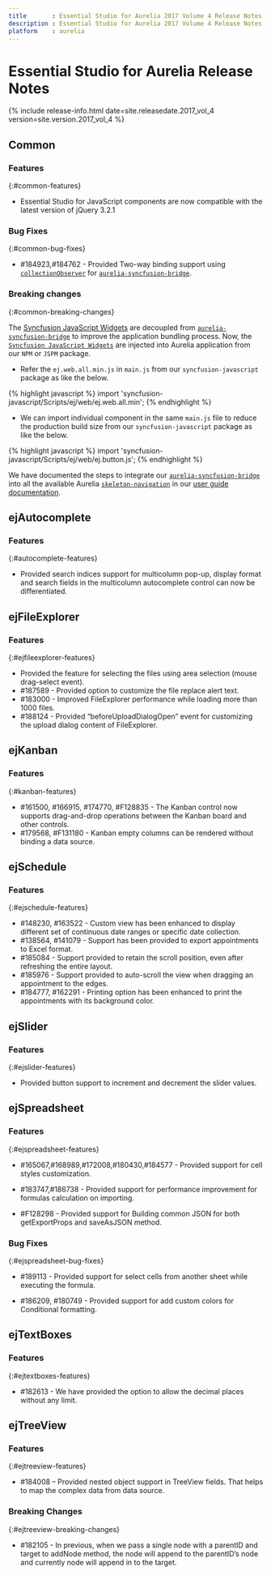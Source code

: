 ```yaml
---
title		: Essential Studio for Aurelia 2017 Volume 4 Release Notes
description : Essential Studio for Aurelia 2017 Volume 4 Release Notes
platform	: aurelia
---
```


# Essential Studio for Aurelia Release Notes

{% include release-info.html date=site.releasedate.2017_vol_4 version=site.version.2017_vol_4 %} 





## Common

### Features
{:#common-features}

* Essential Studio for JavaScript components are now compatible with the latest version of jQuery 3.2.1

### Bug Fixes	
{:#common-bug-fixes}

* \#184923,\#184762 - Provided Two-way binding support using [`collectionObserver`](http://aurelia.io/docs/api/binding/interface/CollectionObserver) for [`aurelia-syncfusion-bridge`](https://www.npmjs.com/package/aurelia-syncfusion-bridge).


### Breaking changes
{:#common-breaking-changes}

The [Syncfusion JavaScript Widgets](https://www.npmjs.com/package/syncfusion-javascript) are decoupled from [`aurelia-syncfusion-bridge`](https://www.npmjs.com/package/aurelia-syncfusion-bridge) to improve the application bundling process. Now, the [`Syncfusion JavaScript Widgets`](https://www.npmjs.com/package/syncfusion-javascript) are injected into Aurelia application from our `NPM` or `JSPM` package.

* Refer the `ej.web.all.min.js` in `main.js` from our `syncfusion-javascript` package as like the below.

{% highlight javascript %}
import 'syncfusion-javascript/Scripts/ej/web/ej.web.all.min';
{% endhighlight %}

* We can import individual component in the same `main.js` file to reduce the production build size from our `syncfusion-javascript` package as like the below. 

{% highlight javascript %}
import 'syncfusion-javascript/Scripts/ej/web/ej.button.js';
{% endhighlight %}

We have documented the steps to integrate our [`aurelia-syncfusion-bridge`](https://www.npmjs.com/package/aurelia-syncfusion-bridge) into all the available Aurelia [`skeleton-navigation`](https://github.com/aurelia/skeleton-navigation) in our [user guide documentation](https://help.syncfusion.com/aurelia/getting-started/).
## ejAutocomplete

### Features
{:#autocomplete-features}

* Provided search indices support for multicolumn pop-up, display format and search fields in the multicolumn autocomplete control can now be differentiated.

## ejFileExplorer

### Features
{:#ejfileexplorer-features}

* Provided the feature for selecting the files using area selection (mouse drag-select event).
* \#187589 - Provided option to customize the file replace alert text.
* \#183000 - Improved FileExplorer performance while loading more than 1000 files.
* \#188124 - Provided “beforeUploadDialogOpen” event for customizing the upload dialog content of FileExplorer.

 
## ejKanban

### Features
{:#kanban-features}

* \#161500, \#166915, \#174770, \#F128835 - The Kanban control now supports drag-and-drop operations between the Kanban board and other controls.
* \#179568, \#F131180 - Kanban empty columns can be rendered without binding a data source.

## ejSchedule

### Features
{:#ejschedule-features}

* \#148230, \#163522 - Custom view has been enhanced to display different set of continuous date ranges or specific date collection.
* \#138564, \#141079 - Support has been provided to export appointments to Excel format.
* \#185084 - Support provided to retain the scroll position, even after refreshing the entire layout.
* \#185976 - Support provided to auto-scroll the view when dragging an appointment to the edges.
* \#184777, \#162291 - Printing option has been enhanced to print the appointments with its background color.

## ejSlider

### Features
{:#ejslider-features}

* Provided button support to increment and decrement the slider values.
 
## ejSpreadsheet

### Features	
{:#ejspreadsheet-features}

* \#165067,\#168989,\#172008,\#180430,\#184577 - Provided support for cell styles customization.

* \#183747,\#186738 - Provided support for performance improvement for formulas calculation on importing.

* \#F128298 - Provided support for Building common JSON for both getExportProps and saveAsJSON method.

### Bug Fixes	
{:#ejspreadsheet-bug-fixes}

* \#189113 - Provided support for select cells from another sheet while executing the formula.

* \#186209, \#180749 - Provided support for add custom colors for Conditional formatting.
## ejTextBoxes

### Features
{:#ejtextboxes-features}

* \#182613 - We have provided the option to allow the decimal places without any limit.

## ejTreeView

### Features
{:#ejtreeview-features}

* \#184008 – Provided nested object support in TreeView fields. That helps to map the complex data from data source.

### Breaking Changes
{:#ejtreeview-breaking-changes}

* \#182105 - In previous, when we pass a single node with a parentID and target to addNode method, the node will append to the parentID’s node and currently node will append in to the target.
